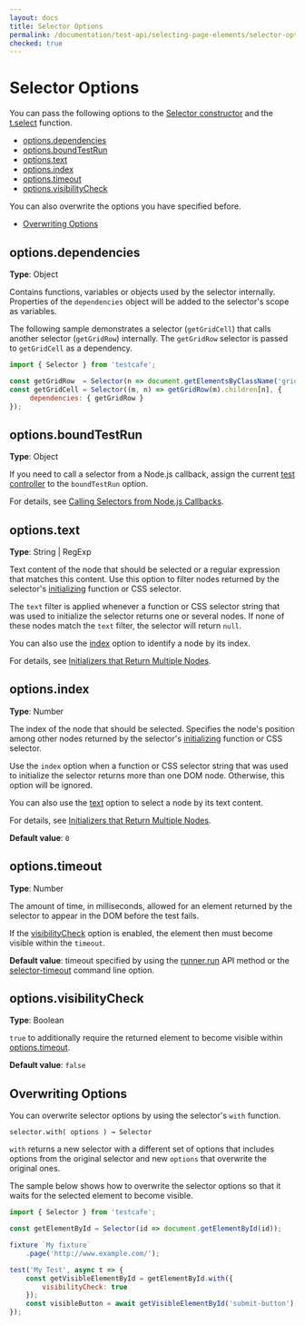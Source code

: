 ```yaml
---
layout: docs
title: Selector Options
permalink: /documentation/test-api/selecting-page-elements/selector-options.html
checked: true
---
```

# Selector Options

You can pass the following options to the [Selector constructor](selectors.md#creating-selectors) and the
[t.select](selectors.md#one-time-selection) function.

* [options.dependencies](#optionsdependencies)
* [options.boundTestRun](#optionsboundtestrun)
* [options.text](#optionstext)
* [options.index](#optionsindex)
* [options.timeout](#optionstimeout)
* [options.visibilityCheck](#optionsvisibilitycheck)

You can also overwrite the options you have specified before.

* [Overwriting Options](#overwriting-options)

## options.dependencies

**Type**: Object

Contains functions, variables or objects used by the selector internally.
Properties of the `dependencies` object will be added to the selector's scope as variables.

The following sample demonstrates a selector (`getGridCell`) that calls another selector (`getGridRow`) internally.
The `getGridRow` selector is passed to `getGridCell` as a dependency.

```js
import { Selector } from 'testcafe';

const getGridRow  = Selector(n => document.getElementsByClassName('grid-row')[n]);
const getGridCell = Selector((m, n) => getGridRow(m).children[n], {
     dependencies: { getGridRow }
});
```

## options.boundTestRun

**Type**: Object

If you need to call a selector from a Node.js callback, assign the current
[test controller](../test-code-structure.md#test-controller) to the `boundTestRun` option.

For details, see [Calling Selectors from Node.js Callbacks](selectors.md#calling-selectors-from-nodejs-callbacks).

## options.text

**Type**: String &#124; RegExp

Text content of the node that should be selected or a regular expression that matches this content.
Use this option to filter nodes returned by the selector's [initializing](selectors.md#selector-initializers) function or CSS selector.

The `text` filter is applied whenever a function or CSS selector string that was used to initialize the selector
returns one or several nodes. If none of these nodes match the `text` filter, the selector will return `null`.

You can also use the [index](#optionsindex) option to identify a node by its index.

For details, see [Initializers that Return Multiple Nodes](selectors.md#initializers-that-return-multiple-nodes).

## options.index

**Type**: Number

The index of the node that should be selected. Specifies the node's position among other nodes returned
by the selector's [initializing](selectors.md#selector-initializers) function or CSS selector.

Use the `index` option when a function or CSS selector string that was used to initialize the selector returns more than one DOM node.
Otherwise, this option will be ignored.

You can also use the [text](#optionstext) option to select a node by its text content.

For details, see [Initializers that Return Multiple Nodes](selectors.md#initializers-that-return-multiple-nodes).

**Default value**: `0`

## options.timeout

**Type**: Number

The amount of time, in milliseconds, allowed for an element returned by the selector to appear in the DOM before the test fails.

If the [visibilityCheck](#optionsvisibilitycheck) option is enabled, the element then must become visible within the `timeout`.

**Default value**: timeout specified by using the [runner.run](../../using-testcafe/programming-interface/runner.md#run) API method
or the [selector-timeout](../../using-testcafe/command-line-interface.md#--selector-timeout-ms) command line option.

## options.visibilityCheck

**Type**: Boolean

`true` to additionally require the returned element to become visible within [options.timeout](#optionstimeout).

**Default value**: `false`

## Overwriting Options

You can overwrite selector options by using the selector's `with` function.

```text
selector.with( options ) → Selector
```

`with` returns a new selector with a different set of options that includes options
from the original selector and new `options` that overwrite the original ones.

The sample below shows how to overwrite the selector options so that it waits for the selected element to become visible.

```js
import { Selector } from 'testcafe';

const getElementById = Selector(id => document.getElementById(id));

fixture `My fixture`
    .page('http://www.example.com/');

test('My Test', async t => {
    const getVisibleElementById = getElementById.with({
        visibilityCheck: true
    });
    const visibleButton = await getVisibleElementById('submit-button');
});
```

